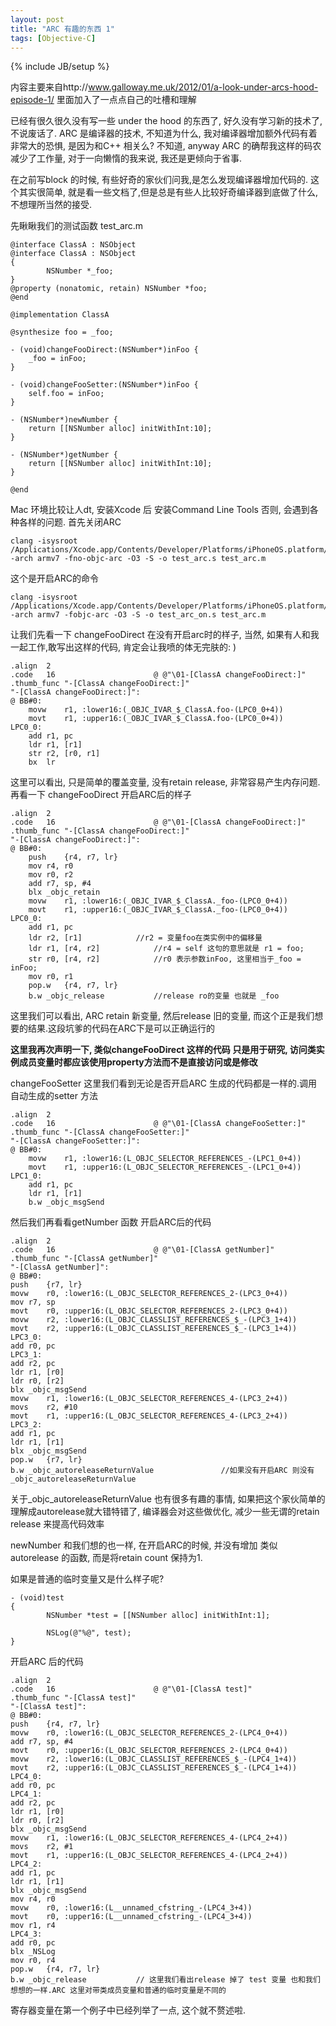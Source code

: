 ```yaml
---
layout: post
title: "ARC 有趣的东西 1"
tags: [Objective-C]
---
```

{% include JB/setup %}

内容主要来自http://www.galloway.me.uk/2012/01/a-look-under-arcs-hood-episode-1/ 里面加入了一点点自己的吐槽和理解

已经有很久很久没有写一些 under the hood 的东西了, 好久没有学习新的技术了, 不说废话了. 
ARC 是编译器的技术, 不知道为什么, 我对编译器增加额外代码有着非常大的恐惧, 是因为和C++ 相关么? 不知道, anyway ARC 的确帮我这样的码农减少了工作量, 对于一向懒惰的我来说, 我还是更倾向于省事.

在之前写block 的时候, 有些好奇的家伙们问我,是怎么发现编译器增加代码的. 这个其实很简单, 就是看一些文档了,但是总是有些人比较好奇编译器到底做了什么,不想理所当然的接受.

先瞅瞅我们的测试函数 
	test_arc.m

	@interface ClassA : NSObject
	@interface ClassA : NSObject
	{
    		NSNumber *_foo;
	}
	@property (nonatomic, retain) NSNumber *foo;
	@end

	@implementation ClassA

	@synthesize foo = _foo;

	- (void)changeFooDirect:(NSNumber*)inFoo {
	    _foo = inFoo;
	}

	- (void)changeFooSetter:(NSNumber*)inFoo {
	    self.foo = inFoo;
	}

	- (NSNumber*)newNumber {
	    return [[NSNumber alloc] initWithInt:10];
	}

	- (NSNumber*)getNumber {
	    return [[NSNumber alloc] initWithInt:10];
	}

	@end


Mac 环境比较让人dt, 安装Xcode 后 安装Command Line Tools 否则, 会遇到各种各样的问题. 首先关闭ARC

	clang -isysroot /Applications/Xcode.app/Contents/Developer/Platforms/iPhoneOS.platform/Developer/SDKs/iPhoneOS6.1.sdk/ -arch armv7 -fno-objc-arc -O3 -S -o test_arc.s test_arc.m

这个是开启ARC的命令

	clang -isysroot /Applications/Xcode.app/Contents/Developer/Platforms/iPhoneOS.platform/Developer/SDKs/iPhoneOS6.1.sdk/ -arch armv7 -fobjc-arc -O3 -S -o test_arc_on.s test_arc.m

让我们先看一下 changeFooDirect 在没有开启arc时的样子, 当然, 如果有人和我一起工作,敢写出这样的代码, 肯定会让我喷的体无完肤的: )

	.align	2
	.code	16                      @ @"\01-[ClassA changeFooDirect:]"
	.thumb_func	"-[ClassA changeFooDirect:]"
	"-[ClassA changeFooDirect:]":
	@ BB#0:
		movw	r1, :lower16:(_OBJC_IVAR_$_ClassA.foo-(LPC0_0+4))
		movt	r1, :upper16:(_OBJC_IVAR_$_ClassA.foo-(LPC0_0+4))
	LPC0_0:
		add	r1, pc
		ldr	r1, [r1]
		str	r2, [r0, r1]
		bx	lr

这里可以看出, 只是简单的覆盖变量, 没有retain release, 非常容易产生内存问题.
再看一下 changeFooDirect 开启ARC后的样子

	.align	2
	.code	16                      @ @"\01-[ClassA changeFooDirect:]"
	.thumb_func	"-[ClassA changeFooDirect:]"
	"-[ClassA changeFooDirect:]":
	@ BB#0:
		push	{r4, r7, lr}
		mov	r4, r0							
		mov	r0, r2
		add	r7, sp, #4
		blx	_objc_retain
		movw	r1, :lower16:(_OBJC_IVAR_$_ClassA._foo-(LPC0_0+4))
		movt	r1, :upper16:(_OBJC_IVAR_$_ClassA._foo-(LPC0_0+4))
	LPC0_0:
		add	r1, pc							
		ldr	r2, [r1]			//r2 = 变量foo在类实例中的偏移量
		ldr	r1, [r4, r2]			//r4 = self 这句的意思就是 r1 = foo;
		str	r0, [r4, r2]			//r0 表示参数inFoo, 这里相当于_foo = inFoo;
		mov	r0, r1				
		pop.w	{r4, r7, lr}			
		b.w	_objc_release			//release ro的变量 也就是 _foo


这里我们可以看出, ARC retain 新变量, 然后release 旧的变量, 而这个正是我们想要的结果.这段坑爹的代码在ARC下是可以正确运行的

**这里我再次声明一下, 类似changeFooDirect 这样的代码 只是用于研究, 访问类实例成员变量时都应该使用property方法而不是直接访问或是修改**

changeFooSetter 这里我们看到无论是否开启ARC 生成的代码都是一样的.调用自动生成的setter 方法

	.align	2
	.code	16                      @ @"\01-[ClassA changeFooSetter:]"
	.thumb_func	"-[ClassA changeFooSetter:]"
	"-[ClassA changeFooSetter:]":
	@ BB#0:
		movw	r1, :lower16:(L_OBJC_SELECTOR_REFERENCES_-(LPC1_0+4))
		movt	r1, :upper16:(L_OBJC_SELECTOR_REFERENCES_-(LPC1_0+4))
	LPC1_0:
		add	r1, pc
		ldr	r1, [r1]
		b.w	_objc_msgSend

然后我们再看看getNumber 函数 开启ARC后的代码

	.align	2
	.code	16                      @ @"\01-[ClassA getNumber]"
	.thumb_func	"-[ClassA getNumber]"
	"-[ClassA getNumber]":
	@ BB#0:
	push	{r7, lr}
	movw	r0, :lower16:(L_OBJC_SELECTOR_REFERENCES_2-(LPC3_0+4))
	mov	r7, sp
	movt	r0, :upper16:(L_OBJC_SELECTOR_REFERENCES_2-(LPC3_0+4))
	movw	r2, :lower16:(L_OBJC_CLASSLIST_REFERENCES_$_-(LPC3_1+4))
	movt	r2, :upper16:(L_OBJC_CLASSLIST_REFERENCES_$_-(LPC3_1+4))
	LPC3_0:
	add	r0, pc
	LPC3_1:
	add	r2, pc
	ldr	r1, [r0]
	ldr	r0, [r2]
	blx	_objc_msgSend
	movw	r1, :lower16:(L_OBJC_SELECTOR_REFERENCES_4-(LPC3_2+4))
	movs	r2, #10
	movt	r1, :upper16:(L_OBJC_SELECTOR_REFERENCES_4-(LPC3_2+4))
	LPC3_2:
	add	r1, pc
	ldr	r1, [r1]
	blx	_objc_msgSend
	pop.w	{r7, lr}
	b.w	_objc_autoreleaseReturnValue               //如果没有开启ARC 则没有 _objc_autoreleaseReturnValue

关于_objc_autoreleaseReturnValue 也有很多有趣的事情, 如果把这个家伙简单的理解成autorelease就大错特错了, 编译器会对这些做优化, 减少一些无谓的retain release 来提高代码效率

newNumber 和我们想的也一样, 在开启ARC的时候, 并没有增加 类似autorelease 的函数, 而是将retain count 保持为1.

如果是普通的临时变量又是什么样子呢?

	- (void)test
	{
    		NSNumber *test = [[NSNumber alloc] initWithInt:1];
    
    		NSLog(@"%@", test);
	}

开启ARC 后的代码

	.align	2
	.code	16                      @ @"\01-[ClassA test]"
	.thumb_func	"-[ClassA test]"
	"-[ClassA test]":
	@ BB#0:
	push	{r4, r7, lr}
	movw	r0, :lower16:(L_OBJC_SELECTOR_REFERENCES_2-(LPC4_0+4))
	add	r7, sp, #4
	movt	r0, :upper16:(L_OBJC_SELECTOR_REFERENCES_2-(LPC4_0+4))
	movw	r2, :lower16:(L_OBJC_CLASSLIST_REFERENCES_$_-(LPC4_1+4))
	movt	r2, :upper16:(L_OBJC_CLASSLIST_REFERENCES_$_-(LPC4_1+4))
	LPC4_0:
	add	r0, pc
	LPC4_1:
	add	r2, pc
	ldr	r1, [r0]
	ldr	r0, [r2]
	blx	_objc_msgSend
	movw	r1, :lower16:(L_OBJC_SELECTOR_REFERENCES_4-(LPC4_2+4))
	movs	r2, #1
	movt	r1, :upper16:(L_OBJC_SELECTOR_REFERENCES_4-(LPC4_2+4))
	LPC4_2:
	add	r1, pc
	ldr	r1, [r1]
	blx	_objc_msgSend
	mov	r4, r0
	movw	r0, :lower16:(L__unnamed_cfstring_-(LPC4_3+4))
	movt	r0, :upper16:(L__unnamed_cfstring_-(LPC4_3+4))
	mov	r1, r4
	LPC4_3:
	add	r0, pc
	blx	_NSLog
	mov	r0, r4
	pop.w	{r4, r7, lr}
	b.w	_objc_release			// 这里我们看出release 掉了 test 变量 也和我们想想的一样.ARC 这里对带类成员变量和普通的临时变量是不同的

寄存器变量在第一个例子中已经列举了一点, 这个就不赘述啦.
